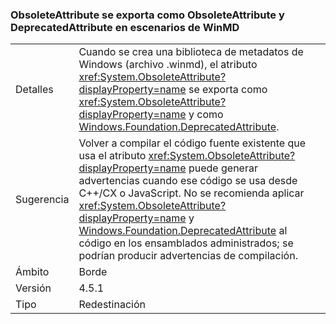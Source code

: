 ### <a name="obsoleteattribute-exports-as-both-obsoleteattribute-and-deprecatedattribute-in-winmd-scenarios"></a>ObsoleteAttribute se exporta como ObsoleteAttribute y DeprecatedAttribute en escenarios de WinMD

|   |   |
|---|---|
|Detalles|Cuando se crea una biblioteca de metadatos de Windows (archivo .winmd), el atributo <xref:System.ObsoleteAttribute?displayProperty=name> se exporta como <xref:System.ObsoleteAttribute?displayProperty=name> y como [Windows.Foundation.DeprecatedAttribute](https://docs.microsoft.com/uwp/api/windows.foundation.metadata.deprecatedattribute).|
|Sugerencia|Volver a compilar el código fuente existente que usa el atributo <xref:System.ObsoleteAttribute?displayProperty=name> puede generar advertencias cuando ese código se usa desde C++/CX o JavaScript. No se recomienda aplicar <xref:System.ObsoleteAttribute?displayProperty=name> y [Windows.Foundation.DeprecatedAttribute](https://docs.microsoft.com/uwp/api/windows.foundation.metadata.deprecatedattribute) al código en los ensamblados administrados; se podrían producir advertencias de compilación.|
|Ámbito|Borde|
|Versión|4.5.1|
|Tipo|Redestinación|


